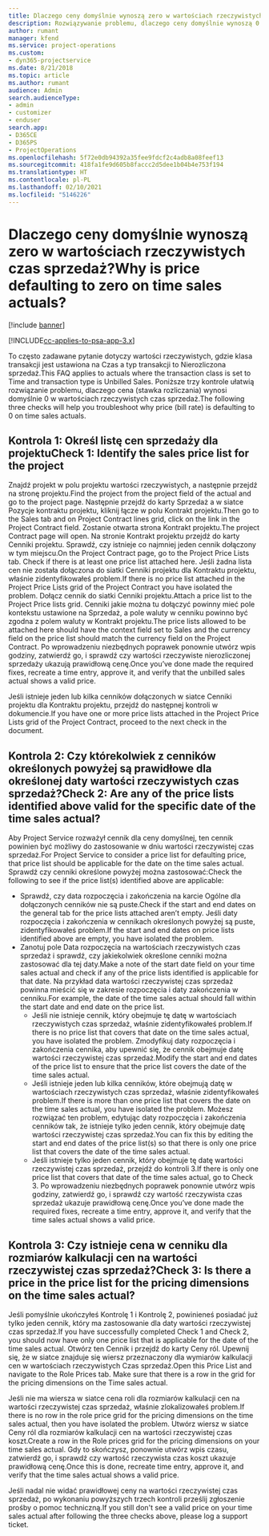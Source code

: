 ```yaml
---
title: Dlaczego ceny domyślnie wynoszą zero w wartościach rzeczywistych czas sprzedaż?
description: Rozwiązywanie problemu, dlaczego ceny domyślnie wynoszą 0 w wartościach rzeczywistych czas sprzedaż.
author: rumant
manager: kfend
ms.service: project-operations
ms.custom:
- dyn365-projectservice
ms.date: 8/21/2018
ms.topic: article
ms.author: rumant
audience: Admin
search.audienceType:
- admin
- customizer
- enduser
search.app:
- D365CE
- D365PS
- ProjectOperations
ms.openlocfilehash: 5f72e0db94392a35fee9fdcf2c4adb8a08feef13
ms.sourcegitcommit: 418fa1fe9d605b8faccc2d5dee1b04b4e753f194
ms.translationtype: HT
ms.contentlocale: pl-PL
ms.lasthandoff: 02/10/2021
ms.locfileid: "5146226"
---
```

# <a name="why-is-price-defaulting-to-zero-on-time-sales-actuals"></a><span data-ttu-id="f3755-103">Dlaczego ceny domyślnie wynoszą zero w wartościach rzeczywistych czas sprzedaż?</span><span class="sxs-lookup"><span data-stu-id="f3755-103">Why is price defaulting to zero on time sales actuals?</span></span>

[!include [banner](../includes/psa-now-project-operations.md)]

[!INCLUDE[cc-applies-to-psa-app-3.x](../includes/cc-applies-to-psa-app-3x.md)]

<span data-ttu-id="f3755-104">To często zadawane pytanie dotyczy wartości rzeczywistych, gdzie klasa transakcji jest ustawiona na Czas a typ transakcji to Nierozliczona sprzedaż.</span><span class="sxs-lookup"><span data-stu-id="f3755-104">This FAQ applies to actuals where the transaction class is set to Time and transaction type is Unbilled Sales.</span></span> <span data-ttu-id="f3755-105">Poniższe trzy kontrole ułatwią rozwiązanie problemu, dlaczego cena (stawka rozliczania) wynosi domyślnie 0 w wartościach rzeczywistych czas sprzedaż.</span><span class="sxs-lookup"><span data-stu-id="f3755-105">The following three checks will help you troubleshoot why price (bill rate) is defaulting to 0 on time sales actuals.</span></span>

## <a name="check-1-identify-the-sales-price-list-for-the-project"></a><span data-ttu-id="f3755-106">Kontrola 1: Określ listę cen sprzedaży dla projektu</span><span class="sxs-lookup"><span data-stu-id="f3755-106">Check 1: Identify the sales price list for the project</span></span>

<span data-ttu-id="f3755-107">Znajdź projekt w polu projektu wartości rzeczywistych, a następnie przejdź na stronę projektu.</span><span class="sxs-lookup"><span data-stu-id="f3755-107">Find the project from the project field of the actual and go to the project page.</span></span> <span data-ttu-id="f3755-108">Następnie przejdź do karty Sprzedaż a w siatce Pozycje kontraktu projektu, kliknij łącze w polu Kontrakt projektu.</span><span class="sxs-lookup"><span data-stu-id="f3755-108">Then go to the Sales tab and on Project Contract lines grid, click on the link in the Project Contract field.</span></span> <span data-ttu-id="f3755-109">Zostanie otwarta strona Kontrakt projektu.</span><span class="sxs-lookup"><span data-stu-id="f3755-109">The project Contract page will open.</span></span> <span data-ttu-id="f3755-110">Na stronie Kontrakt projektu przejdź do karty Cenniki projektu. Sprawdź, czy istnieje co najmniej jeden cennik dołączony w tym miejscu.</span><span class="sxs-lookup"><span data-stu-id="f3755-110">On the Project Contract page, go to the Project Price Lists tab. Check if there is at least one price list attached here.</span></span> <span data-ttu-id="f3755-111">Jeśli żadna lista cen nie została dołączona do siatki Cenniki projektu dla Kontraktu projektu, właśnie zidentyfikowałeś problem.</span><span class="sxs-lookup"><span data-stu-id="f3755-111">If there is no price list attached in the Project Price Lists grid of the Project Contract you have isolated the problem.</span></span> <span data-ttu-id="f3755-112">Dołącz cennik do siatki Cenniki projektu.</span><span class="sxs-lookup"><span data-stu-id="f3755-112">Attach a price list to the Project Price lists grid.</span></span> <span data-ttu-id="f3755-113">Cenniki jakie można tu dołączyć powinny mieć pole kontekstu ustawione na Sprzedaż, a pole waluty w cenniku powinno być zgodna z polem waluty w Kontrakt projektu.</span><span class="sxs-lookup"><span data-stu-id="f3755-113">The price lists allowed to be attached here should have the context field set to Sales and the currency field on the price list should match the currency field on the Project Contract.</span></span> <span data-ttu-id="f3755-114">Po wprowadzeniu niezbędnych poprawek ponownie utwórz wpis godziny, zatwierdź go, i sprawdź czy wartości rzeczywiste nierozliczonej sprzedaży ukazują prawidłową cenę.</span><span class="sxs-lookup"><span data-stu-id="f3755-114">Once you’ve done made the required fixes, recreate a time entry, approve it, and verify that the unbilled sales actual shows a valid price.</span></span> 

<span data-ttu-id="f3755-115">Jeśli istnieje jeden lub kilka cenników dołączonych w siatce Cenniki projektu dla Kontraktu projektu, przejdź do następnej kontroli w dokumencie.</span><span class="sxs-lookup"><span data-stu-id="f3755-115">If you have one or more price lists attached in the Project Price Lists grid of the Project Contract, proceed to the next check in the document.</span></span>

## <a name="check-2-are-any-of-the-price-lists-identified-above-valid-for-the-specific-date-of-the-time-sales-actual"></a><span data-ttu-id="f3755-116">Kontrola 2: Czy którekolwiek z cenników określonych powyżej są prawidłowe dla określonej daty wartości rzeczywistych czas sprzedaż?</span><span class="sxs-lookup"><span data-stu-id="f3755-116">Check 2: Are any of the price lists identified above valid for the specific date of the time sales actual?</span></span>

<span data-ttu-id="f3755-117">Aby Project Service rozważył cennik dla ceny domyślnej, ten cennik powinien być możliwy do zastosowanie w dniu wartości rzeczywistej czas sprzedaż.</span><span class="sxs-lookup"><span data-stu-id="f3755-117">For Project Service to consider a price list for defaulting price, that price list should be applicable for the date on the time sales actual.</span></span> <span data-ttu-id="f3755-118">Sprawdź czy cenniki określone powyżej można zastosować:</span><span class="sxs-lookup"><span data-stu-id="f3755-118">Check the following to see if the price list(s) identified above are applicable:</span></span>
- <span data-ttu-id="f3755-119">Sprawdź, czy data rozpoczęcia i zakończenia na karcie Ogólne dla dołączonych cenników nie są puste.</span><span class="sxs-lookup"><span data-stu-id="f3755-119">Check if the start and end dates on the general tab for the price lists attached aren’t empty.</span></span> <span data-ttu-id="f3755-120">Jeśli daty rozpoczęcia i zakończenia w cennikach określonych powyżej są puste, zidentyfikowałeś problem.</span><span class="sxs-lookup"><span data-stu-id="f3755-120">If the start and end dates on price lists identified above are empty, you have isolated the problem.</span></span> 
- <span data-ttu-id="f3755-121">Zanotuj pole Data rozpoczęcia na wartościach rzeczywistych czas sprzedaż i sprawdź, czy jakiekolwiek określone cenniki można zastosować dla tej daty.</span><span class="sxs-lookup"><span data-stu-id="f3755-121">Make a note of the start date field on your time sales actual and check if any of the price lists identified is applicable for that date.</span></span> <span data-ttu-id="f3755-122">Na przykład data wartości rzeczywistej czas sprzedaż powinna mieścić się w zakresie rozpoczęcia i daty zakończenia w cenniku.</span><span class="sxs-lookup"><span data-stu-id="f3755-122">For example, the date of the time sales actual should fall within the start date and end date on the price list.</span></span> 
    - <span data-ttu-id="f3755-123">Jeśli nie istnieje cennik, który obejmuje tę datę w wartościach rzeczywistych czas sprzedaż, właśnie zidentyfikowałeś problem.</span><span class="sxs-lookup"><span data-stu-id="f3755-123">If there is no price list that covers that date on the time sales actual, you have isolated the problem.</span></span> <span data-ttu-id="f3755-124">Zmodyfikuj daty rozpoczęcia i zakończenia cennika, aby upewnić się, że cennik obejmuje datę wartości rzeczywistej czas sprzedaż.</span><span class="sxs-lookup"><span data-stu-id="f3755-124">Modify the start and end dates of the price list to ensure that the price list covers the date of the time sales actual.</span></span> 
    - <span data-ttu-id="f3755-125">Jeśli istnieje jeden lub kilka cenników, które obejmują datę w wartościach rzeczywistych czas sprzedaż, właśnie zidentyfikowałeś problem.</span><span class="sxs-lookup"><span data-stu-id="f3755-125">If there is more than one price list that covers the date on the time sales actual, you have isolated the problem.</span></span> <span data-ttu-id="f3755-126">Możesz rozwiązać ten problem, edytując daty rozpoczęcia i zakończenia cenników tak, że istnieje tylko jeden cennik, który obejmuje datę wartości rzeczywistej czas sprzedaż.</span><span class="sxs-lookup"><span data-stu-id="f3755-126">You can fix this by editing the start and end dates of the price list(s) so that there is only one price list that covers the date of the time sales actual.</span></span> 
    - <span data-ttu-id="f3755-127">Jeśli istnieje tylko jeden cennik, który obejmuje tę datę wartości rzeczywistej czas sprzedaż, przejdź do kontroli 3.</span><span class="sxs-lookup"><span data-stu-id="f3755-127">If there is only one price list that covers that date of the time sales actual, go to Check 3.</span></span>
<span data-ttu-id="f3755-128">Po wprowadzeniu niezbędnych poprawek ponownie utwórz wpis godziny, zatwierdź go, i sprawdź czy wartość rzeczywista czas sprzedaż ukazuje prawidłową cenę.</span><span class="sxs-lookup"><span data-stu-id="f3755-128">Once you’ve done made the required fixes, recreate a time entry, approve it, and verify that the time sales actual shows a valid price.</span></span>

## <a name="check-3-is-there-a-price-in-the-price-list-for-the-pricing-dimensions-on-the-time-sales-actual"></a><span data-ttu-id="f3755-129">Kontrola 3: Czy istnieje cena w cenniku dla rozmiarów kalkulacji cen na wartości rzeczywistej czas sprzedaż?</span><span class="sxs-lookup"><span data-stu-id="f3755-129">Check 3: Is there a price in the price list for the pricing dimensions on the time sales actual?</span></span>

<span data-ttu-id="f3755-130">Jeśli pomyślnie ukończyłeś Kontrolę 1 i Kontrolę 2, powinieneś posiadać już tylko jeden cennik, który ma zastosowanie dla daty wartości rzeczywistej czas sprzedaż.</span><span class="sxs-lookup"><span data-stu-id="f3755-130">If you have successfully completed Check 1 and Check 2, you should now have only one price list that is applicable for the date of the time sales actual.</span></span> <span data-ttu-id="f3755-131">Otwórz ten Cennik i przejdź do karty Ceny ról. Upewnij się, że w siatce znajduje się wiersz przeznaczony dla wymiarów kalkulacji cen w wartościach rzeczywistych Czas sprzedaż.</span><span class="sxs-lookup"><span data-stu-id="f3755-131">Open this Price List and navigate to the Role Prices tab. Make sure that there is a row in the grid for the pricing dimensions on the Time sales actual.</span></span>

<span data-ttu-id="f3755-132">Jeśli nie ma wiersza w siatce cena roli dla rozmiarów kalkulacji cen na wartości rzeczywistej czas sprzedaż, właśnie zlokalizowałeś problem.</span><span class="sxs-lookup"><span data-stu-id="f3755-132">If there is no row in the role price grid for the pricing dimensions on the time sales actual, then you have isolated the problem.</span></span> <span data-ttu-id="f3755-133">Utwórz wiersz w siatce Ceny ról dla rozmiarów kalkulacji cen na wartości rzeczywistej czas koszt.</span><span class="sxs-lookup"><span data-stu-id="f3755-133">Create a row in the Role prices grid for the pricing dimensions on your time sales actual.</span></span> <span data-ttu-id="f3755-134">Gdy to skończysz, ponownie utwórz wpis czasu, zatwierdź go, i sprawdź czy wartość rzeczywista czas koszt ukazuje prawidłową cenę.</span><span class="sxs-lookup"><span data-stu-id="f3755-134">Once this is done, recreate time entry, approve it, and verify that the time sales actual shows a valid price.</span></span>

<span data-ttu-id="f3755-135">Jeśli nadal nie widać prawidłowej ceny na wartości rzeczywistej czas sprzedaż, po wykonaniu powyższych trzech kontroli prześlij zgłoszenie prośby o pomoc techniczną.</span><span class="sxs-lookup"><span data-stu-id="f3755-135">If you still don't see a valid price on your time sales actual after following the three checks above, please log a support ticket.</span></span> 

